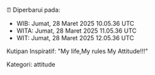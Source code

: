 ⏰ Diperbarui pada:
- WIB: Jumat, 28 Maret 2025 10.05.36 UTC
- WITA: Jumat, 28 Maret 2025 11.05.36 UTC
- WIT: Jumat, 28 Maret 2025 12.05.36 UTC

Kutipan Inspiratif:
"My life,My rules My Attitude!!!"


Kategori: attitude

